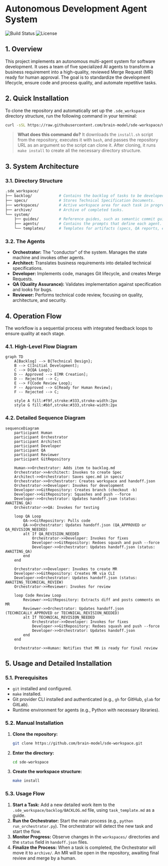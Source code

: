 # Autonomous Development Agent System

![Build Status](https://img.shields.io/badge/build-passing-brightgreen)
![License](https://img.shields.io/badge/license-MIT-blue)

## 1. Overview

This project implements an autonomous multi-agent system for software development. It uses a team of five specialized AI agents to transform a business requirement into a high-quality, reviewed Merge Request (MR) ready for human approval. The goal is to standardize the development lifecycle, ensure code and process quality, and automate repetitive tasks.

## 2. Quick Installation

To clone the repository and automatically set up the `.sde_workspace` directory structure, run the following command in your terminal:

```sh
curl -sSL https://raw.githubusercontent.com/brain-model/sde-workspace/main/install.sh | bash -s -- https://github.com/brain-model/sde-workspace.git
```

> **What does this command do?** It downloads the `install.sh` script from the repository, executes it with `bash`, and passes the repository URL as an argument so the script can clone it. After cloning, it runs `make install` to create all the necessary directory structure.

## 3. System Architecture

### 3.1. Directory Structure

```bash
.sde_workspace/
├── backlog/            # Contains the backlog of tasks to be developed.
├── specs/              # Stores Technical Specification Documents.
├── workspaces/         # Active workspace area for each task in progress.
├── archive/            # Archive of completed tasks.
└── system/
    ├── guides/         # Reference guides, such as semantic commit guide.
    ├── agents/         # Contains the prompts that define each agent.
    └── templates/      # Templates for artifacts (specs, QA reports, etc.).
```

### 3.2. The Agents

* **Orchestrator:** The "conductor" of the system. Manages the state machine and invokes other agents.
* **Architect:** Translates business requirements into detailed technical specifications.
* **Developer:** Implements code, manages Git lifecycle, and creates Merge Requests.
* **QA (Quality Assurance):** Validates implementation against specification and looks for bugs.
* **Reviewer:** Performs technical code review, focusing on quality, architecture, and security.

## 4. Operation Flow

The workflow is a sequential process with integrated feedback loops to ensure quality at each stage.

### 4.1. High-Level Flow Diagram

```mermaid
graph TD
    A[Backlog] --> B{Technical Design};
    B --> C[Initial Development];
    C --> D{QA Loop};
    D -- Approved --> E[MR Creation];
    D -- Rejected --> C;
    E --> F{Code Review Loop};
    F -- Approved --> G[Ready for Human Review];
    F -- Rejected --> C;

    style A fill:#f9f,stroke:#333,stroke-width:2px
    style G fill:#bbf,stroke:#333,stroke-width:2px
```

### 4.2. Detailed Sequence Diagram

```mermaid
sequenceDiagram
    participant Human
    participant Orchestrator
    participant Architect
    participant Developer
    participant QA
    participant Reviewer
    participant GitRepository

    Human->>Orchestrator: Adds item to backlog.md
    Orchestrator->>Architect: Invokes to create Spec
    Architect->>Orchestrator: Saves spec.md in specs/
    Orchestrator->>Orchestrator: Creates workspace and handoff.json
    Orchestrator->>Developer: Invokes for development
    Developer->>GitRepository: Creates branch (checkout -b)
    Developer->>GitRepository: Squashes and push --force
    Developer->>Orchestrator: Updates handoff.json (status: AWAITING_QA)
    Orchestrator->>QA: Invokes for testing

    loop QA Loop
        QA->>GitRepository: Pulls code
        QA->>Orchestrator: Updates handoff.json (QA_APPROVED or QA_REVISION_NEEDED)
        alt If QA_REVISION_NEEDED
            Orchestrator->>Developer: Invokes for fixes
            Developer->>GitRepository: Redoes squash and push --force
            Developer->>Orchestrator: Updates handoff.json (status: AWAITING_QA)
        end
    end

    Orchestrator->>Developer: Invokes to create MR
    Developer->>GitRepository: Creates MR via CLI
    Developer->>Orchestrator: Updates handoff.json (status: AWAITING_TECHNICAL_REVIEW)
    Orchestrator->>Reviewer: Invokes for review

    loop Code Review Loop
        Reviewer->>GitRepository: Extracts diff and posts comments on MR
        Reviewer->>Orchestrator: Updates handoff.json (TECHNICALLY_APPROVED or TECHNICAL_REVISION_NEEDED)
        alt If TECHNICAL_REVISION_NEEDED
            Orchestrator->>Developer: Invokes for fixes
            Developer->>GitRepository: Redoes squash and push --force
            Developer->>Orchestrator: Updates handoff.json
        end
    end

    Orchestrator->>Human: Notifies that MR is ready for final review
```

## 5. Usage and Detailed Installation

### 5.1. Prerequisites

* `git` installed and configured.
* `make` installed.
* Git provider CLI installed and authenticated (e.g., `gh` for GitHub, `glab` for GitLab).
* Runtime environment for agents (e.g., Python with necessary libraries).

### 5.2. Manual Installation

1. **Clone the repository:**

    ```sh
    git clone https://github.com/brain-model/sde-workspace.git
    ```

2. **Enter the directory:**

    ```sh
    cd sde-workspace
    ```

3. **Create the workspace structure:**

    ```sh
    make install
    ```

### 5.3. Usage Flow

1. **Start a Task:** Add a new detailed work item to the `.sde_workspace/backlog/BACKLOG.md` file, using `task_template.md` as a guide.
2. **Run the Orchestrator:** Start the main process (e.g., `python run_orchestrator.py`). The orchestrator will detect the new task and start the flow.
3. **Monitor Progress:** Observe changes in the `workspaces/` directories and the `status` field in `handoff.json` files.
4. **Finalize the Process:** When a task is completed, the Orchestrator will move it to `archive/`. An MR will be open in the repository, awaiting final review and merge by a human.
